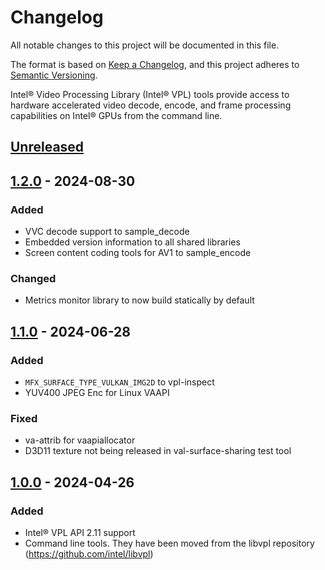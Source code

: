 # Changelog
All notable changes to this project will be documented in this file.

The format is based on [Keep a Changelog](https://keepachangelog.com/en/1.0.0/),
and this project adheres to [Semantic Versioning](https://semver.org/spec/v2.0.0.html).

Intel® Video Processing Library (Intel® VPL) tools provide access to hardware
accelerated video decode, encode, and frame processing capabilities on Intel®
GPUs from the command line.

## [Unreleased]

## [1.2.0] - 2024-08-30

### Added
- VVC decode support to sample_decode
- Embedded version information to all shared libraries
- Screen content coding tools for AV1 to sample_encode

### Changed
- Metrics monitor library to now build statically by default

## [1.1.0] - 2024-06-28

### Added
- `MFX_SURFACE_TYPE_VULKAN_IMG2D` to vpl-inspect
- YUV400 JPEG Enc for Linux VAAPI

### Fixed
- va-attrib for vaapiallocator
- D3D11 texture not being released in val-surface-sharing test tool

## [1.0.0] - 2024-04-26

### Added
- Intel® VPL API 2.11 support
- Command line tools. They have been moved from the libvpl repository
  (https://github.com/intel/libvpl)


[Unreleased]: https://github.com/intel/libvpl/compare/v1.2.0...HEAD
[1.2.0]: https://github.com/intel/libvpl/compare/v1.1.0...v1.2.0
[1.1.0]: https://github.com/intel/libvpl/compare/v1.0.0...v1.1.0
[1.0.0]: https://github.com/intel/libvpl/releases/tag/v1.0.0
